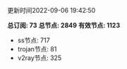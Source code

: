更新时间2022-09-06 19:42:50

**总订阅: 73**
**总节点: 2849**
**有效节点: 1123**
- ss节点: 717
- trojan节点: 81
- v2ray节点: 325
